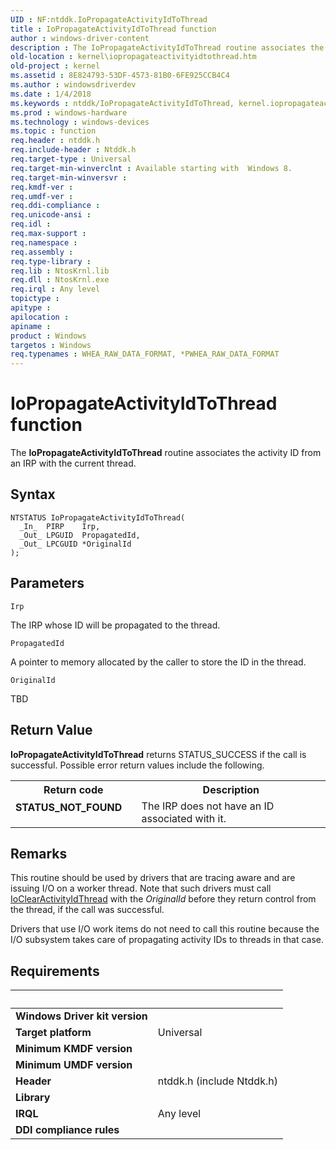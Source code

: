 ```yaml
---
UID : NF:ntddk.IoPropagateActivityIdToThread
title : IoPropagateActivityIdToThread function
author : windows-driver-content
description : The IoPropagateActivityIdToThread routine associates the activity ID from an IRP with the current thread.
old-location : kernel\iopropagateactivityidtothread.htm
old-project : kernel
ms.assetid : 8E824793-53DF-4573-81B0-6FE925CCB4C4
ms.author : windowsdriverdev
ms.date : 1/4/2018
ms.keywords : ntddk/IoPropagateActivityIdToThread, kernel.iopropagateactivityidtothread, IoPropagateActivityIdToThread, IoPropagateActivityIdToThread routine [Kernel-Mode Driver Architecture]
ms.prod : windows-hardware
ms.technology : windows-devices
ms.topic : function
req.header : ntddk.h
req.include-header : Ntddk.h
req.target-type : Universal
req.target-min-winverclnt : Available starting with  Windows 8.
req.target-min-winversvr : 
req.kmdf-ver : 
req.umdf-ver : 
req.ddi-compliance : 
req.unicode-ansi : 
req.idl : 
req.max-support : 
req.namespace : 
req.assembly : 
req.type-library : 
req.lib : NtosKrnl.lib
req.dll : NtosKrnl.exe
req.irql : Any level
topictype : 
apitype : 
apilocation : 
apiname : 
product : Windows
targetos : Windows
req.typenames : WHEA_RAW_DATA_FORMAT, *PWHEA_RAW_DATA_FORMAT
---
```



# IoPropagateActivityIdToThread function
The <b>IoPropagateActivityIdToThread</b> routine associates the activity ID from an IRP with the current thread.

## Syntax

````
NTSTATUS IoPropagateActivityIdToThread(
  _In_  PIRP    Irp,
  _Out_ LPGUID  PropagatedId,
  _Out_ LPCGUID *OriginalId
);
````

## Parameters

`Irp`

The IRP whose ID will be propagated to the thread.

`PropagatedId`

A pointer to memory allocated by the caller to store the ID in the thread.

`OriginalId`

TBD


## Return Value

<b>IoPropagateActivityIdToThread</b> returns STATUS_SUCCESS if the call is successful. Possible error return values include the following.
<table>
<tr>
<th>Return code</th>
<th>Description</th>
</tr>
<tr>
<td width="40%">
<dl>
<dt><b>STATUS_NOT_FOUND</b></dt>
</dl>
</td>
<td width="60%">
The IRP does not have an ID associated with it.

</td>
</tr>
</table>

## Remarks

This routine should be used by drivers that are tracing aware and are issuing I/O on a worker thread. Note that such drivers must call <a href="..\ntddk\nf-ntddk-ioclearactivityidthread.md">IoClearActivityIdThread</a> with the <i>OriginalId</i> before they return control from the thread, if the call was successful.

Drivers that use I/O work items do not need to call this routine because the I/O subsystem takes care of propagating activity IDs to threads in that case.

## Requirements
| &nbsp; | &nbsp; |
| ---- |:---- |
| **Windows Driver kit version** |  |
| **Target platform** | Universal |
| **Minimum KMDF version** |  |
| **Minimum UMDF version** |  |
| **Header** | ntddk.h (include Ntddk.h) |
| **Library** |  |
| **IRQL** | Any level |
| **DDI compliance rules** |  |